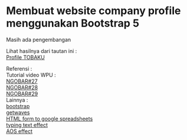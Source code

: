 # Membuat website company profile menggunakan Bootstrap 5

Masih ada pengembangan

Lihat hasilnya dari tautan ini :  
[Profile TOBAKU](https://tobakuu.000webhostapp.com/ "preview")  

Referensi :  
Tutorial video WPU :  
[NGOBAR#27](https://youtu.be/LkR-9Z1sle8 "Web Programming UNPAS")  
[NGOBAR#28](https://youtu.be/65Jv9Y13eVo "Web Programming UNPAS")  
[NGOBAR#29](https://youtu.be/2XosKncBoQ4 "Web Programming UNPAS")  
Lainnya :  
[bootstrap](https://getbootstrap.com/ "Bootstrap")  
[getwaves](https://getwaves.io/ "Getwaves")  
[HTML form to google spreadsheets](https://github.com/jamiewilson/form-to-google-sheets "jamiewilson")  
[typing text effect](https://github.com/mattboldt/typed.js/ "Jamie Wilson")  
[AOS effect](https://github.com/michalsnik/aos "Michał Sajnóg")